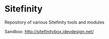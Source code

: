 Sitefinity
==========

Repository of various Sitefinity tools and modules

Sandbox: http://sitefinitybox.idevdesign.net/